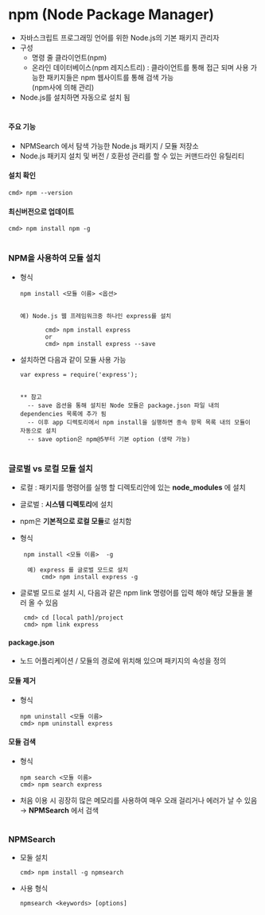 # npm (Node Package Manager)
   - 자바스크립트 프로그래밍 언어를 위한 Node.js의 기본 패키지 관리자
   - 구성 
     - 명령 줄 클라이언트(npm) 
     - 온라인 데이터베이스(npm 레지스트리) : 클라이언트를 통해 접근 되며 사용 가능한 패키지들은 npm 웹사이트를 통해 검색 가능   
       (npm사에 의해 관리)
   - Node.js를 설치하면 자동으로 설치 됨

 #   
 #### 주요 기능
  - NPMSearch 에서 탐색 가능한 Node.js 패키지 / 모듈 저장소
  - Node.js 패키지 설치 및 버전 / 호환성 관리를 할 수 있는 커맨드라인 유틸리티


#### 설치 확인

    cmd> npm --version



#### 최신버전으로 업데이트
  
    cmd> npm install npm -g


#
### NPM을 사용하여 모듈 설치
   - 형식 

         npm install <모듈 이름> <옵션>
      
      
	     예) Node.js 웹 프레임워크중 하나인 express를 설치
	     
                cmd> npm install express
                or
                cmd> npm install express --save

   - 설치하면 다음과 같이 모듈 사용 가능
   
         var express = require('express');
	 
	
         ** 참고
           -- save 옵션을 통해 설치된 Node 모듈은 package.json 파일 내의 dependencies 목록에 추가 됨
           -- 이후 app 디렉토리에서 npm install을 실행하면 종속 항목 목록 내의 모듈이 자동으로 설치
           -- save option은 npm@5부터 기본 option (생략 가능)

#
### 글로벌 vs 로컬 모듈 설치
   - 로컬 : 패키지를 명령어를 실행 할 디렉토리안에 있는 **node_modules** 에 설치
   - 글로벌 : **시스템 디렉토리**에 설치
   - npm은 **기본적으로 로컬 모듈**로 설치함 
   - 형식 
   
          npm install <모듈 이름>  -g
	  
           예) express 를 글로벌 모드로 설치
               cmd> npm install express -g

   - 글로벌 모드로 설치 시, 다음과 같은 npm link 명령어를 입력 해야 해당 모듈을 불러 올 수 있음

          cmd> cd [local path]/project
          cmd> npm link express

#### package.json
   - 노드 어플리케이션 / 모듈의 경로에 위치해 있으며 패키지의 속성을 정의


#### 모듈 제거
   - 형식 

         npm uninstall <모듈 이름>
         cmd> npm uninstall express


#### 모듈 검색
   - 형식 
	
         npm search <모듈 이름>
         cmd> npm search express

  - 처음 이용 시 굉장히 많은 메모리를 사용하여 매우 오래 걸리거나 에러가 날 수 있음
    → **NPMSearch** 에서 검색 

#
### NPMSearch
   - 모둘 설치
     
         cmd> npm install -g npmsearch
      
   - 사용 형식

         npmsearch <keywords> [options]
   
